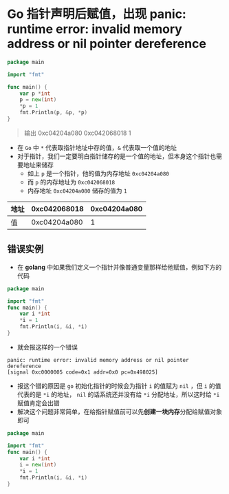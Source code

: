# Go 指针声明后赋值，出现 panic: runtime error: invalid memory address or nil pointer dereference

```go
package main

import "fmt"

func main() {
	var p *int
	p = new(int)
	*p = 1
	fmt.Println(p, &p, *p)
}
```

> 输出
> 0xc04204a080  0xc042068018  1

- 在 `Go` 中 `*` 代表取指针地址中存的值，`&` 代表取一个值的地址
- 对于指针，我们一定要明白指针储存的是一个值的地址，但本身这个指针也需要地址来储存
  - 如上 `p` 是一个指针，他的值为内存地址 `0xc04204a080`
  - 而 `p` 的内存地址为 `0xc042068018`
  - 内存地址 `0xc04204a080` 储存的值为 `1`

| 地址 | 0xc042068018 | 0xc04204a080 |
| ---- | ------------ | ------------ |
| 值   | 0xc04204a080 | 1            |

## 错误实例

- 在 **golang** 中如果我们定义一个指针并像普通变量那样给他赋值，例如下方的代码

```go
package main

import "fmt"
func main() {
	var i *int
	*i = 1
    fmt.Println(i, &i, *i)
}	
```

- 就会报这样的一个错误

```
panic: runtime error: invalid memory address or nil pointer dereference
[signal 0xc0000005 code=0x1 addr=0x0 pc=0x498025]
```

- 报这个错的原因是 `go` 初始化指针的时候会为指针 `i` 的值赋为 `nil` ，但 `i` 的值代表的是 `*i` 的地址， `nil` 的话系统还并没有给 `*i` 分配地址，所以这时给 `*i` 赋值肯定会出错
- 解决这个问题非常简单，在给指针赋值前可以先**创建一块内存**分配给赋值对象即可

```go
package main

import "fmt"
func main() {
	var i *int
	i = new(int)
	*i = 1
	fmt.Println(i, &i, *i)
}
```

